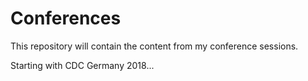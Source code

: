 # Conferences

This repository will contain the content from my conference sessions.

Starting with CDC Germany 2018...
